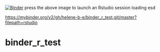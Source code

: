 
[![Binder](https://mybinder.org/badge.svg)](https://mybinder.org/v2/gh/helene-b-e/binder_r_test.git/master?urlpath=rstudio)
press the above image to launch an Rstudio session loading esd

https://mybinder.org/v2/gh/helene-b-e/binder_r_test.git/master?filepath=rstudio
# binder_r_test


